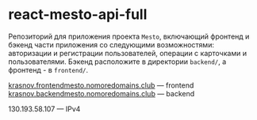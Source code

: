 # react-mesto-api-full
Репозиторий для приложения проекта `Mesto`, включающий фронтенд и бэкенд части приложения со следующими возможностями: авторизации и регистрации пользователей, операции с карточками и пользователями. Бэкенд расположите в директории `backend/`, а фронтенд - в `frontend/`. 
  
[krasnov.frontendmesto.nomoredomains.club](https://krasnov.frontendmesto.nomoredomains.club) — frontend   
[krasnov.backendmesto.nomoredomains.club](https://krasnov.backendmesto.nomoredomains.club) — backend

130.193.58.107 — IPv4  
